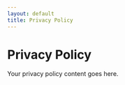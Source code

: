 ```yaml
---
layout: default
title: Privacy Policy
---
```


# Privacy Policy

Your privacy policy content goes here.
